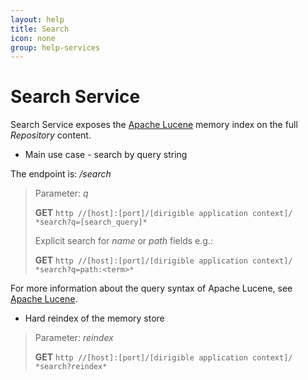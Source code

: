 ```yaml
---
layout: help
title: Search
icon: none
group: help-services
---
```


Search Service
===

Search Service exposes the [Apache Lucene](http://lucene.apache.org/) memory index on the full *Repository* content.

* Main use case - search by query string

The endpoint is: */search*

> Parameter: *q*
> 
> **GET** `http //[host]:[port]/[dirigible application context]/ *search?q=[search_query]*`
> 
> Explicit search for *name* or *path* fields e.g.:
> 
> **GET** `http //[host]:[port]/[dirigible application context]/ *search?q=path:<term>*`


For more information about the query syntax of Apache Lucene, see [Apache Lucene](http://lucene.apache.org/core/2_9_4/queryparsersyntax.html).

* Hard reindex of the memory store

> Parameter: *reindex*
> 
> **GET** `http //[host]:[port]/[dirigible application context]/ *search?reindex*`
